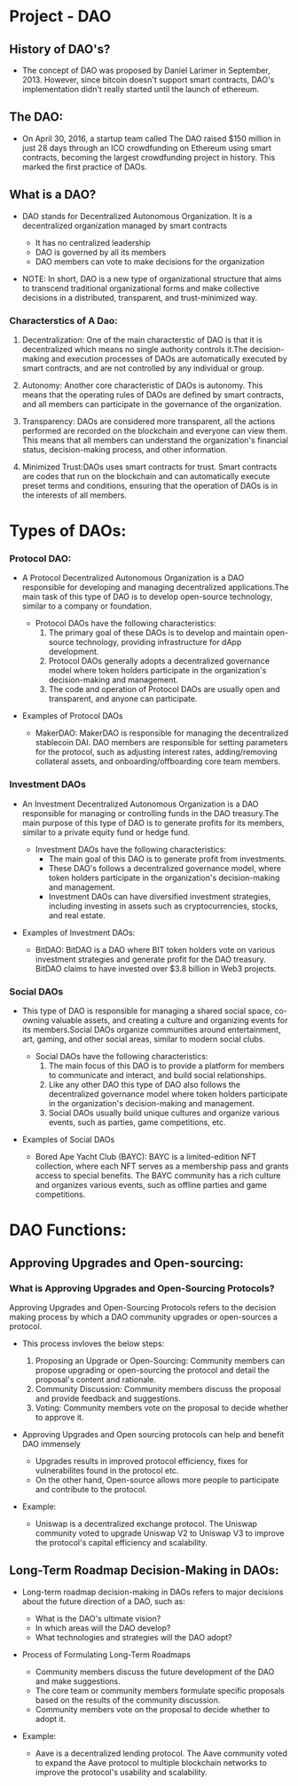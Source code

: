 # Project - DAO

## History of DAO's?

* The concept of DAO was proposed by  Daniel Larimer in September, 2013. However, since bitcoin doesn't support smart contracts, DAO's implementation didn't really started until the launch of ethereum.

## The DAO:
* On April 30, 2016, a startup team called The DAO raised $150 million in just 28 days through an ICO crowdfunding on Ethereum using smart contracts, becoming the largest crowdfunding project in history. This marked the first practice of DAOs.

## What is a DAO?

* DAO stands for Decentralized Autonomous Organization. It is a decentralized organization managed by smart contracts
    * It has no centralized leadership
    * DAO is governed by all its members
    * DAO members can vote to make decisions for the organization

* NOTE: In short, DAO is a new type of organizational structure that aims to transcend traditional organizational forms and make collective decisions in a distributed, transparent, and trust-minimized way.

### Characterstics of A Dao: 

1. Decentralization: One of the main characterstic of DAO is that it is decentralized which means no single authority controls it.The decision-making and execution processes of DAOs are automatically executed by smart contracts, and are not controlled by any individual or group.

2. Autonomy: Another core characteristic of DAOs is autonomy. This means that the operating rules of DAOs are defined by smart contracts, and all members can participate in the governance of the organization. 

3. Transparency: DAOs are considered more transparent, all the actions performed are recorded on the blockchain and everyone can view them. This means that all members can understand the organization's financial status, decision-making process, and other information.

4. Minimized Trust:DAOs uses smart contracts for trust.  Smart contracts are codes that run on the blockchain and can automatically execute preset terms and conditions, ensuring that the operation of DAOs is in the interests of all members.

# Types of DAOs:

### Protocol DAO:

* A Protocol Decentralized Autonomous Organization is a DAO responsible for developing and managing decentralized applications.The main task of this type of DAO is to develop open-source technology, similar to a company or foundation.

    * Protocol DAOs have the following characteristics:
        1. The primary goal of these DAOs is to develop and maintain open-source technology, providing infrastructure for dApp development.
        2. Protocol DAOs generally adopts a decentralized governance model  where token holders participate in the organization's decision-making and management.
        3. The code and operation of Protocol DAOs are usually open and transparent, and anyone can participate.

* Examples of Protocol DAOs

    * MakerDAO: MakerDAO is responsible for managing the decentralized stablecoin DAI. DAO members are responsible for setting parameters for the protocol, such as adjusting interest rates, adding/removing collateral assets, and onboarding/offboarding core team members.

### Investment DAOs

* An Investment Decentralized Autonomous Organization is a DAO responsible for managing or controlling funds in the DAO treasury.The main purpose of this type of DAO is to generate profits for its members, similar to a private equity fund or hedge fund.

    * Investment DAOs have the following characteristics:
        * The main goal of this DAO is to generate profit from investments.
        * These DAO's follows a decentralized governance model, where token holders participate in the organization's decision-making and management.
        * Investment DAOs can have diversified investment strategies, including investing in assets such as cryptocurrencies, stocks, and real estate.

* Examples of Investment DAOs:
    * BitDAO: BitDAO is a DAO where BIT token holders vote on various investment strategies and generate profit for the DAO treasury. BitDAO claims to have invested over $3.8 billion in Web3 projects.


### Social DAOs

* This type of DAO is responsible for managing a shared social space, co-owning valuable assets, and creating a culture and organizing events for its members.Social DAOs organize communities around entertainment, art, gaming, and other social areas, similar to modern social clubs.

    * Social DAOs have the following characteristics:
        1. The main focus of this DAO is to  provide a platform for members to communicate and interact, and build social relationships.
        2. Like any other DAO this type of DAO also follows the decentralized governance model where token holders participate in the organization's decision-making and management.
        3. Social DAOs usually build unique cultures and organize various events, such as parties, game competitions, etc.

* Examples of Social DAOs
    * Bored Ape Yacht Club (BAYC): BAYC is a limited-edition NFT collection, where each NFT serves as a membership pass and grants access to special benefits. The BAYC community has a rich culture and organizes various events, such as offline parties and game competitions.


# DAO Functions: 

## Approving Upgrades and Open-sourcing:

### What is Approving Upgrades and Open-Sourcing Protocols?

Approving Upgrades and Open-Sourcing Protocols refers to the decision making process by which a DAO community upgrades or open-sources a protocol. 

* This process invloves the below steps:
    1. Proposing an Upgrade or Open-Sourcing: Community members can propose upgrading or open-sourcing the protocol and detail the proposal's content and rationale.
    2. Community Discussion: Community members discuss the proposal and provide feedback and suggestions.
    3. Voting: Community members vote on the proposal to decide whether to approve it.

* Approving Upgrades and Open sourcing protocols can help and benefit DAO immensely
    * Upgrades results in improved protocol efficiency, fixes for vulnerabilites found in the protocol etc.
    * On the other hand, Open-source allows more people to participate and contribute to the protocol.

* Example:
    *  Uniswap is a decentralized exchange protocol. The Uniswap community voted to upgrade Uniswap V2 to Uniswap V3 to improve the protocol's capital efficiency and scalability.

## Long-Term Roadmap Decision-Making in DAOs:

* Long-term roadmap decision-making in DAOs refers to major decisions about the future direction of a DAO, such as:
    * What is the DAO's ultimate vision?
    * In which areas will the DAO develop?
    * What technologies and strategies will the DAO adopt?

* Process of Formulating Long-Term Roadmaps
    * Community members discuss the future development of the DAO and make suggestions.
    * The core team or community members formulate specific proposals based on the results of the community discussion.
    * Community members vote on the proposal to decide whether to adopt it.

* Example:
    *  Aave is a decentralized lending protocol. The Aave community voted to expand the Aave protocol to multiple blockchain networks to improve the protocol's usability and scalability. 
